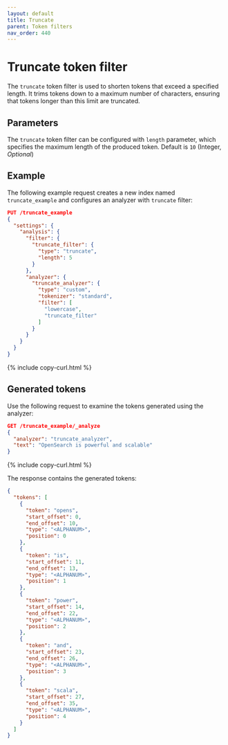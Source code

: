 ```yaml
---
layout: default
title: Truncate
parent: Token filters
nav_order: 440
---
```


# Truncate token filter

The `truncate` token filter is used to shorten tokens that exceed a specified length. It trims tokens down to a maximum number of characters, ensuring that tokens longer than this limit are truncated. 

## Parameters

The `truncate` token filter can be configured with `length` parameter, which specifies the maximum length of the produced token. Default is `10` (Integer, _Optional_)

## Example

The following example request creates a new index named `truncate_example` and configures an analyzer with `truncate` filter:

```json
PUT /truncate_example
{
  "settings": {
    "analysis": {
      "filter": {
        "truncate_filter": {
          "type": "truncate",
          "length": 5
        }
      },
      "analyzer": {
        "truncate_analyzer": {
          "type": "custom",
          "tokenizer": "standard",
          "filter": [
            "lowercase",
            "truncate_filter"
          ]
        }
      }
    }
  }
}
```
{% include copy-curl.html %}

## Generated tokens

Use the following request to examine the tokens generated using the analyzer:

```json
GET /truncate_example/_analyze
{
  "analyzer": "truncate_analyzer",
  "text": "OpenSearch is powerful and scalable"
}

```
{% include copy-curl.html %}

The response contains the generated tokens:

```json
{
  "tokens": [
    {
      "token": "opens",
      "start_offset": 0,
      "end_offset": 10,
      "type": "<ALPHANUM>",
      "position": 0
    },
    {
      "token": "is",
      "start_offset": 11,
      "end_offset": 13,
      "type": "<ALPHANUM>",
      "position": 1
    },
    {
      "token": "power",
      "start_offset": 14,
      "end_offset": 22,
      "type": "<ALPHANUM>",
      "position": 2
    },
    {
      "token": "and",
      "start_offset": 23,
      "end_offset": 26,
      "type": "<ALPHANUM>",
      "position": 3
    },
    {
      "token": "scala",
      "start_offset": 27,
      "end_offset": 35,
      "type": "<ALPHANUM>",
      "position": 4
    }
  ]
}
```
